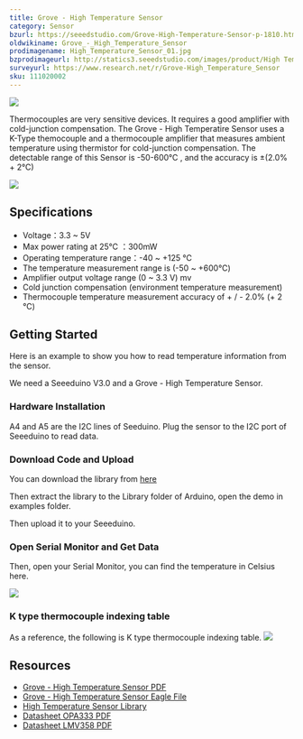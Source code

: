 ```yaml
---
title: Grove - High Temperature Sensor
category: Sensor
bzurl: https://seeedstudio.com/Grove-High-Temperature-Sensor-p-1810.html
oldwikiname: Grove_-_High_Temperature_Sensor
prodimagename: High_Temperature_Sensor_01.jpg
bzprodimageurl: http://statics3.seeedstudio.com/images/product/High Temperature Sensor.jpg
surveyurl: https://www.research.net/r/Grove-High_Temperature_Sensor
sku: 111020002
---
```


![](/https://github.com/SeeedDoc/WikiMigrationSync/raw/master/docs/assets/Grove-High_Temperature_Sensor/img/High_Temperature_Sensor_01.jpg)

Thermocouples are very sensitive devices. It requires a good amplifier with cold-junction compensation. The Grove - High Temperatire Sensor uses a K-Type themocouple and a thermocouple amplifier that measures ambient temperature using thermistor for cold-junction compensation. The detectable range of this Sensor is -50-600°C , and the accuracy is ±(2.0% + 2°C)

[![](/https://github.com/SeeedDoc/WikiMigrationSync/raw/master/docs/assets/common/Get_One_Now_Banner.png)](http://www.seeedstudio.com/depot/Grove-High-Temperature-Sensor-p-1810.html)

Specifications
--------------

-   Voltage：3.3 ~ 5V
-   Max power rating at 25℃ ：300mW
-   Operating temperature range：-40 ~ +125 ℃
-   The temperature measurement range is (-50 ~ +600℃)
-   Amplifier output voltage range (0 ~ 3.3 V) mv
-   Cold junction compensation (environment temperature measurement)
-   Thermocouple temperature measurement accuracy of + / - 2.0% (+ 2 ℃)

Getting Started
---------------

Here is an example to show you how to read temperature information from the sensor.

We need a Seeeduino V3.0 and a Grove - High Temperature Sensor.

### Hardware Installation

A4 and A5 are the I2C lines of Seeduino. Plug the sensor to the I2C port of Seeeduino to read data.

### Download Code and Upload

You can download the library from [here](https://github.com/Seeed-Studio/Grove_HighTemp_Sensor/archive/master.zip)

Then extract the library to the Library folder of Arduino, open the demo in examples folder.

Then upload it to your Seeeduino.

### Open Serial Monitor and Get Data

Then, open your Serial Monitor, you can find the temperature in Celsius here.

![](/https://github.com/SeeedDoc/WikiMigrationSync/raw/master/docs/assets/Grove-High_Temperature_Sensor/img/Htsdata.jpg)

### K type thermocouple indexing table

As a reference, the following is K type thermocouple indexing table.
![](/https://github.com/SeeedDoc/WikiMigrationSync/raw/master/docs/assets/Grove-High_Temperature_Sensor/img/Ktype.jpg)

Resources
--------

-   [Grove - High Temperature Sensor PDF](/https://github.com/SeeedDoc/WikiMigrationSync/raw/master/docs/assets/Grove-High_Temperature_Sensor/res/Grove-High_Temperature_Sensor_v1.0.pdf)
-   [Grove - High Temperature Sensor Eagle File](/https://github.com/SeeedDoc/WikiMigrationSync/raw/master/docs/assets/Grove-High_Temperature_Sensor/res/Grove-High_Temperature_Sensor_v1.0_20140225.zip)
-   [High Temperature Sensor Library](https://github.com/Seeed-Studio/Grove_HighTemp_Sensor)
-   [Datasheet OPA333 PDF](http://www.ti.com/lit/ds/symlink/opa333.pdf)
-   [Datasheet LMV358 PDF](/https://github.com/SeeedDoc/WikiMigrationSync/raw/master/docs/assets/Grove-High_Temperature_Sensor/res/Lmv358.pdf)


<!-- This Markdown file was created from http://www.seeedstudio.com/wiki/Grove_-_High_Temperature_Sensor -->
